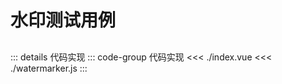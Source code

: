 # 水印测试用例

<WaterMarker />

## 
::: details 代码实现
::: code-group 代码实现
<<< ./index.vue
<<< ./watermarker.js
:::

<script setup>

import WaterMarker from "./index.vue"
</script>




